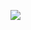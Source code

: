 <img align="right" src="https://github-readme-stats.vercel.app/api?username=cosen1024
&show_icons=true&icon_color=CE1D2D&text_color=718096&bg_color=ffffff&hide_title=true" />

